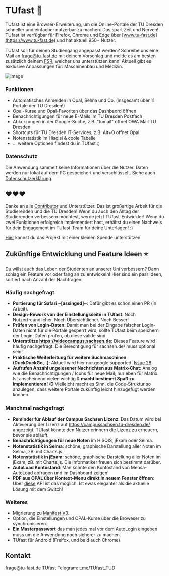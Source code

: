 # TUfast 🚀
TUfast ist eine Browser-Erweiterung, um die Online-Portale der TU Dresden schneller und einfacher nutzerbar zu machen. Das spart Zeit und Nerven!
TUfast ist verfügbar für Firefox, Chrome und Edge über [www.tu-fast.de](https://www.tu-fast.de) und hat aktuell 950+ Nutzer.

TUfast soll für deinen Studiengang angepasst werden? Schreibe uns eine Mail an frage@tu-fast.de mit deinem Vorschlag und melde es am besten zusätzlich deinem [FSR](https://www.stura.tu-dresden.de/fachschaften), welcher uns unterstützen kann!
Aktuell gibt es exklusive Anpassungen für: Maschinenbau und Medizin.

![image](https://user-images.githubusercontent.com/31124624/115123463-72e24980-9fbd-11eb-8ff9-7466ba8e0df2.png)

### Funktionen
 - Automatisches Anmelden in Opal, Selma und Co. (insgesamt über 11 Portale der TU Dresden!)
 - Opal-Kurse und Opal-Favoriten über das Dashbaord öffnen
 - Benachrichtigungen für neue E-Mails im TU Dresden Postfach
 - Abkürzungen in der Google-Suche, z.B. "tumail" öffnet OWA Mail TU Dresden
 - Shortcuts für TU Dresden IT-Services, z.B. Alt+O öffnet Opal
 - Notenstatistik im Hisqisi & coole Tabelle
 - ... weitere Optionen findest du in TUfast :)

### Datenschutz
Die Anwendung sammelt keine Informationen über die Nutzer. Daten werden nur lokal auf dem PC gespeichert und verschlüsselt.
Siehe auch [Datenschutzerklärung](https://docs.google.com/document/d/1m3LCzlRMlEUR_TbMgP7Ha7MA7jN9mJ6gfyRhCRfUxuM/edit?usp=sharing).

## ❤️❤️❤️
Danke an alle [Contributor](https://github.com/TUfast-TUD/TUfast_TUD/graphs/contributors) und Unterstützer. Das ist großartige Arbeit für die Studierenden und die TU Dresden! Wenn du auch den Alltag der Studierenden verbessern möchtest, werde jetzt TUfast-Entwickler! Wenn du zwei Funktionen erfolgreich implementiert hast, erhältst du einen Nachweis für dein Engagement im TUfast-Team für deine Unterlagen! :)

[Hier](https://www.buymeacoffee.com/olihausdoerfer) kannst du das Projekt mit einer kleinen Spende unterstützen.

## Zukünftige Entwicklung und Feature Ideen ⭐
Du willst auch das Leben der Studenten an unserer Uni verbessern? Dann schlag ein Feature vor oder fang an zu entwickeln! Hier sind ein paar Ideen, sortiert nach Anzahl der Nachfragen:

### Häufig nachgefragt
- **Portierung für Safari ~[assinged]~**: Dafür gibt es schon einen PR (in Arbeit).
- **Design-Rework von der Einstellungsseite in TUfast**: Noch Nutzerfreundlicher. Noch Übersichtlicher. Noch Besser!
- **Prüfen von Login-Daten**: Damit man bei der Eingabe falscher Login-Daten nicht für die Portale gesperrt wird, sollte TUfast beim speichern der Login-Daten prüfen, ob diese valide sind.
- **Unterstütze https://videocampus.sachsen.de**: Dieses Feature wird häufig nachgefragt. Die Berechtigung für sachsen.de/ muss optional sein! 
- **Praktische Weiterleitung für weitere Suchmaschinen (DuckDuckGo,..)**: Aktuell wird hier nur google supported. [Issue 28](https://github.com/TUfast-TUD/TUfast_TUD/issues/28)
- **Aufrufen Anzahl ungelesener Nachrichten aus Matrix-Chat**: Analog wie die Benachrichtigungen / Icons für neue Mail; nur eben für Matrix. Ist anscheinend vielen wichtig & **macht bestimmt Spaß zu implementieren! :D** Vielleicht macht es Sinn, die Code-Struktur so anzulegen, dass weitere Portale zukünftig leicht hinzugefügt werden können.

### Manchmal nachgefragt
- **Reminder für Ablauf der Campus Sachsen Lizenz**: Das Datum wird bei Aktivierung der Lizenz auf https://campussachsen.tu-dresden.de/ angezeigt. TUfast könnte den Nutzer erinnern die Lizenz zu erneuern, bevor sie abläuft.
- **Benachrichtigungen für neue Noten** im HISQIS, jExam oder Selma.
- **Notenstatistik in Selma**: schöne, graphische Darstellung aller Noten im Selma, zB. mit Charts.js.
- **Notenstatistik in jExam**: schöne, graphische Darstellung aller Noten im jExam, zB. mit Charts.js. Die Informatiker freuen sich bestimmt darüber.
- **AutoLoad Kontostand**: Man könnte den Kontostand von Mensa-AutoLoad abfragen und im Dashboard zeigen!
- **PDF aus OPAL über Kontext-Menu direkt in neuem Fenster öffnen**: Über [diese](https://developer.chrome.com/docs/extensions/reference/contextMenus/) API ist das möglich. Ist ewas eleganter als die aktuelle Lösung mit dem Switch!


### Weiteres
- Migrierung zu [Manifest V3](https://developer.chrome.com/docs/extensions/mv3/intro/).
- Option, die Einstellungen und OPAL-Kurse über die Broweser zu synchronisieren.
- **Ein Masterpasswort** das man jedes mal vor dem AutoLogin eingeben muss um die Anwendung noch sicherer zu machen.
- TUfast für Android (Freifox, und bald auch Chrome)

## Kontakt
frage@tu-fast.de
TUfast Telegram: [t.me/TUfast_TUD](https://t.me/TUfast_TUD)

